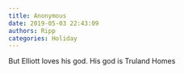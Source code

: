 ```yaml
---
title: Anonymous
date: 2019-05-03 22:43:09
authors: Ripp
categories: Holiday
---
```


 But Elliott loves his god.  His god is Truland Homes